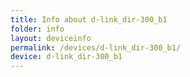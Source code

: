 ```yaml
---
title: Info about d-link_dir-300_b1
folder: info
layout: deviceinfo
permalink: /devices/d-link_dir-300_b1/
device: d-link_dir-300_b1
---
```

